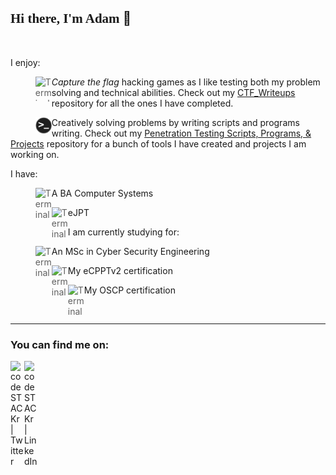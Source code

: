 ## <span style="font-family:Papyrus">Hi there, I'm Adam</span> :wave:

<br>

I enjoy:
><img align="left" alt="Terminal" width="26px" height="40px" src="https://github.com/FortAwesome/Font-Awesome/blob/master/svgs/solid/network-wired.svg" />
*Capture the flag* hacking games as I like testing both my problem solving and technical abilities. Check out my <a href="https://github.com/Adam-Goss/CTF_writeups">CTF_Writeups</a> repository for all the ones I have completed.
><img align="left" alt="Terminal" width="26px" src="https://raw.githubusercontent.com/github/explore/80688e429a7d4ef2fca1e82350fe8e3517d3494d/topics/terminal/terminal.png" />
Creatively solving problems by writing scripts and programs writing. Check out my <a href="https://github.com/Adam-Goss/https://github.com/Adam-Goss/pentest_scripts"> Penetration Testing Scripts, Programs, & Projects</a> repository for a bunch of tools I have created and projects I am working on.


I have:
><img align="left" alt="Terminal" width="26px" src="https://raw.githubusercontent.com/FortAwesome/Font-Awesome/master/svgs/solid/scroll.svg" />
A BA Computer Systems
><img align="left" alt="Terminal" width="26px" src="https://raw.githubusercontent.com/FortAwesome/Font-Awesome/master/svgs/solid/certificate.svg" />
eJPT


I am currently studying for:
><img align="left" alt="Terminal" width="26px" src="https://github.com/FortAwesome/Font-Awesome/blob/master/svgs/solid/graduation-cap.svg" />
An MSc in Cyber Security Engineering 
><img align="left" alt="Terminal" width="26px" src="https://github.com/FortAwesome/Font-Awesome/blob/master/svgs/solid/calendar-alt.svg" />
My eCPPTv2 certification
><img align="left" alt="Terminal" width="26px" src="https://github.com/FortAwesome/Font-Awesome/blob/master/svgs/solid/calendar-alt.svg" />
My OSCP certification

<br>

---

### You can find me on: 
[<img align="left" alt="codeSTACKr | Twitter" width="22px" src="https://cdn.jsdelivr.net/npm/simple-icons@v3/icons/twitter.svg" />](https://twitter.com/gossy_84)
[<img align="left" alt="codeSTACKr | LinkedIn" width="22px" src="https://cdn.jsdelivr.net/npm/simple-icons@v3/icons/linkedin.svg" />](https://www.linkedin.com/in/AdamGoss1/)
